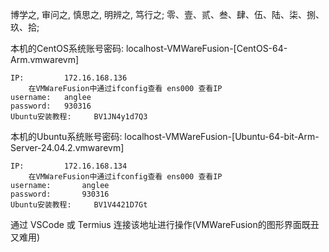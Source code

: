 博学之, 审问之, 慎思之, 明辨之, 笃行之;
零、壹、贰、叁、肆、伍、陆、柒、捌、玖、拾;




本机的CentOS系统账号密码: localhost-VMWareFusion-[CentOS-64-Arm.vmwarevm]

    IP:         172.16.168.136
        在VMWareFusion中通过ifconfig查看 ens000 查看IP
    username:   anglee
    password:   930316
    Ubuntu安装教程:     BV1JN4y1d7Q3

本机的Ubuntu系统账号密码: localhost-VMWareFusion-[Ubuntu-64-bit-Arm-Server-24.04.2.vmwarevm]

    IP:         172.16.168.134
        在VMWareFusion中通过ifconfig查看 ens000 查看IP
    username:       anglee
    password:       930316
    Ubuntu安装教程:     BV1V4421D7Gt

通过 VSCode 或 Termius 连接该地址进行操作(VMWareFusion的图形界面既丑又难用)



















